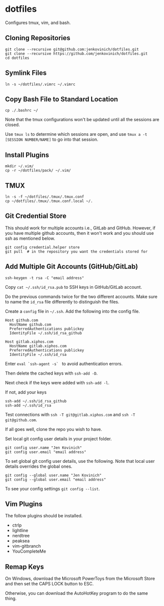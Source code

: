 # dotfiles

Configures tmux, vim, and bash.

## Cloning Repositories 

```
git clone --recursive git@github.com:jenkovinich/dotfiles.git
git clone --recursive https://github.com/jenkovinich/dotfiles.git
cd dotfiles
```

## Symlink Files

```
ln -s ~/dotfiles/.vimrc ~/.vimrc
```

## Copy Bash File to Standard Location

```
cp ./.bashrc ~/
```

Note that the tmux configurations won't be updated until all the sessions are
closed.

Use `tmux ls` to determine which sessions are open, and use `tmux a -t [SESSION
NUMBER/NAME]` to go into that session.

## Install Plugins

```
mkdir ~/.vim/
cp -r ~/dotfiles/pack/ ~/.vim/
```

## TMUX

```
ln -s -f ~/dotfiles/.tmux/.tmux.conf
cp ~/dotfiles/.tmux/.tmux.conf.local ~/.
```

## Git Credential Store

This should work for multiple accounts i.e., GitLab and GitHub. However, if you
have multiple github accounts, then it won't work and you should use ssh as
mentioned below.

```
git config credential.helper store
git pull  # in the repository you want the credentials stored for
```

## Add Multiple Git Accounts (GitHub/GitLab)

```
ssh-keygen -t rsa -C "email address"
```

Copy `cat ~/.ssh/id_rsa.pub` to SSH keys in GitHub/GitLab account.

Do the previous commands twice for the two different accounts. Make sure to name
the `id_rsa` file differently to distinguish the files.

Create a `config` file in `~/.ssh`. Add the following into the config file.

```
Host github.com
  HostName github.com
  PreferredAuthentications publickey
  IdentityFile ~/.ssh/id_rsa_github

Host gitlab.xiphos.com
  HostName gitlab.xiphos.com
  PreferredAuthentications publickey
  IdentityFile ~/.ssh/id_rsa
```

Enter ``eval `ssh-agent -s` `` to avoid authentication errors.

Then delete the cached keys with `ssh-add -D`.

Next check if the keys were added with `ssh-add -l`.

If not, add your keys

```
ssh-add ~/.ssh/id_rsa_github
ssh-add ~/.ssh/id_rsa
```

Test connections with `ssh -T git@gitlab.xiphos.com` and `ssh -T
git@github.com`.

If all goes well, clone the repo you wish to have.

Set local git config user details in your project folder.

```
git config user.name "Jen Kovinich"
git config user.email "email address"
```

To set global git config user details, use the following. Note that local user
details overrides the global ones.

```
git config --global user.name "Jen Kovinich"
git config --global user.email "email address"
```

To see your config settings `git config --list`.

## Vim Plugins

The follow plugins should be installed.
* ctrlp
* lightline
* nerdtree
* peaksea
* vim-gitbranch
* YouCompleteMe

## Remap Keys

On Windows, download the Microsoft PowerToys from the Microsoft Store and then
set the CAPS LOCK button to ESC.

Otherwise, you can download the AutoHotKey program to do the same thing.

